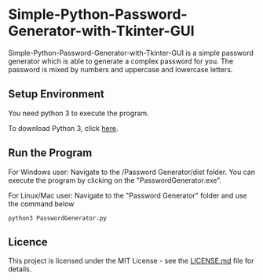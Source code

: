 # Simple-Python-Password-Generator-with-Tkinter-GUI
Simple-Python-Password-Generator-with-Tkinter-GUI is a simple password generator which is able to generate a complex password for you. The password is mixed by numbers and uppercase and lowercase letters.

## Setup Environment
You need python 3 to execute the program.

To download Python 3, click [here](https://www.python.org/downloads/).

## Run the Program
For Windows user: Navigate to the /Password Generator/dist folder. You can execute the program by clicking on the "PasswordGenerator.exe".

For Linux/Mac user: Navigate to the "Password Generator" folder and use the command below
```
python3 PasswordGenerator.py
```

## Licence
This project is licensed under the MIT License - see the [LICENSE.md](LICENSE.md) file for details.
